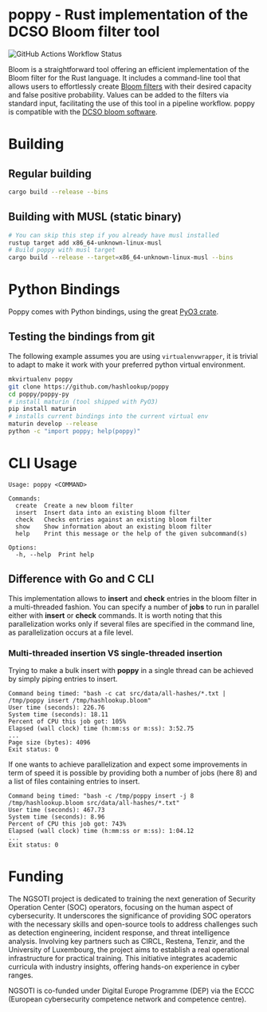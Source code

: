 # poppy - Rust implementation of the DCSO Bloom filter tool

![GitHub Actions Workflow Status](https://img.shields.io/github/actions/workflow/status/hashlookup/poppy/rust.yml?style=for-the-badge)

Bloom is a straightforward tool offering an efficient implementation of the Bloom filter for the Rust language. It includes a command-line tool that allows users
to effortlessly create [Bloom filters](https://en.wikipedia.org/wiki/Bloom_filter) with their desired capacity and false positive probability.
Values can be added to the filters via standard input, facilitating the use of this tool in a pipeline workflow. poppy is compatible with the [DCSO bloom software](https://github.com/DCSO/bloom).

# Building

## Regular building

```bash
cargo build --release --bins
```

## Building with MUSL (static binary)

```bash
# You can skip this step if you already have musl installed
rustup target add x86_64-unknown-linux-musl
# Build poppy with musl target
cargo build --release --target=x86_64-unknown-linux-musl --bins
```

# Python Bindings

Poppy comes with Python bindings, using the great [PyO3 crate](https://github.com/PyO3/pyo3).

## Testing the bindings from git

The following example assumes you are using `virtualenvwrapper`, it is trivial to adapt to make
it work with your preferred python virtual environment.

```bash
mkvirtualenv poppy
git clone https://github.com/hashlookup/poppy
cd poppy/poppy-py
# install maturin (tool shipped with PyO3)
pip install maturin
# installs current bindings into the current virtual env
maturin develop --release
python -c "import poppy; help(poppy)"
```

# CLI Usage

```
Usage: poppy <COMMAND>

Commands:
  create  Create a new bloom filter
  insert  Insert data into an existing bloom filter
  check   Checks entries against an existing bloom filter
  show    Show information about an existing bloom filter
  help    Print this message or the help of the given subcommand(s)

Options:
  -h, --help  Print help
```

## Difference with Go and C CLI

This implementation allows to **insert** and **check** entries in the bloom
filter in a multi-threaded fashion. You can specify a number of **jobs** to run
in parallel either with **insert** or **check** commands. It is worth noting that
this parallelization works only if several files are specified in the command line,
as parallelization occurs at a file level.

### Multi-threaded insertion VS single-threaded insertion

Trying to make a bulk insert with **poppy** in a single thread can be achieved by simply
piping entries to insert.

```
Command being timed: "bash -c cat src/data/all-hashes/*.txt | /tmp/poppy insert /tmp/hashlookup.bloom"
User time (seconds): 226.76
System time (seconds): 18.11
Percent of CPU this job got: 105%
Elapsed (wall clock) time (h:mm:ss or m:ss): 3:52.75
...
Page size (bytes): 4096
Exit status: 0
```

If one wants to achieve parallelization and expect some improvements in term of speed it is possible by providing
both a number of jobs (here 8) and a list of files containing entries to insert.
```
Command being timed: "bash -c /tmp/poppy insert -j 8 /tmp/hashlookup.bloom src/data/all-hashes/*.txt"
User time (seconds): 467.73
System time (seconds): 8.96
Percent of CPU this job got: 743%
Elapsed (wall clock) time (h:mm:ss or m:ss): 1:04.12
...
Exit status: 0
```

# Funding

The NGSOTI project is dedicated to training the next generation of Security Operation Center (SOC) operators, focusing on the human aspect of cybersecurity.
It underscores the significance of providing SOC operators with the necessary skills and open-source tools to address challenges such as detection engineering, 
incident response, and threat intelligence analysis. Involving key partners such as CIRCL, Restena, Tenzir, and the University of Luxembourg, the project aims
to establish a real operational infrastructure for practical training. This initiative integrates academic curricula with industry insights, 
offering hands-on experience in cyber ranges.

NGSOTI is co-funded under Digital Europe Programme (DEP) via the ECCC (European cybersecurity competence network and competence centre).

